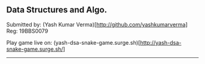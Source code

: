 Data Structures and Algo. 
---


Submitted by: (Yash Kumar Verma)[http://github.com/yashkumarverma]
Reg: 19BBS0079


Play game live on: (yash-dsa-snake-game.surge.sh)[http://yash-dsa-snake-game.surge.sh/]



---



